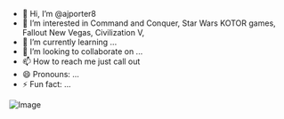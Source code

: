 - 👋 Hi, I’m @ajporter8
- 👀 I’m interested in Command and Conquer, Star Wars KOTOR games, Fallout New Vegas, Civilization V, 
- 🌱 I’m currently learning ...
- 💞️ I’m looking to collaborate on ...
- 📫 How to reach me just call out
- 😄 Pronouns: ...
- ⚡ Fun fact: ...


![Image](https://github.com/user-attachments/assets/0405af44-0ef2-48d4-9869-5285b9872a86)
<!---
ajporter8/ajporter8 is a ✨ special ✨ repository because its `README.md` (this file) appears on your GitHub profile.
You can click the Preview link to take a look at your changes.
--->

